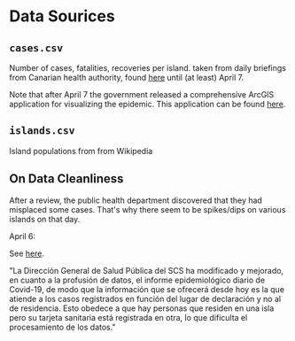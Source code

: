 # Data Sourices

## `cases.csv`

Number of cases, fatalities, recoveries per island. taken from daily briefings from Canarian health
authority, found [here](https://www3.gobiernodecanarias.org/noticias/) until (at least) April 7.

Note that after April 7 the government released a comprehensive ArcGIS application for visualizing the epidemic.
This application can be found [here](https://grafcan1.maps.arcgis.com/apps/opsdashboard/index.html#/156eddd4d6fa4ff1987468d1fd70efb6).

## `islands.csv`

Island populations from from Wikipedia

## On Data Cleanliness

After a review, the public health department discovered that they had misplaced
some cases. That's why there seem to be spikes/dips on various islands
on that day.

April 6:

See [here](https://www3.gobiernodecanarias.org/noticias/la-consejeria-de-sanidad-constata-1649-casos-acumulados-de-coronavirus-covid-19-2/).

"La Dirección General de Salud Pública del SCS ha modificado y mejorado, 
en cuanto a la profusión de datos, el informe epidemiológico diario de Covid-19,
de modo que la información que se ofrecerá desde hoy es la que atiende a los
casos registrados en función del lugar de declaración y no al de residencia. 
Esto obedece a que hay personas que residen en una isla pero su tarjeta 
sanitaria está registrada en otra, lo que dificulta el procesamiento de los 
datos."

